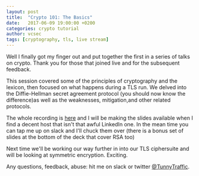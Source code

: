 ```yaml
---
layout: post
title:  "Crypto 101: The Basics"
date:   2017-06-09 19:00:00 +0200
categories: crypto tutorial
author: vcsec
tags: [cryptography, tls, live stream]
---
```


Well I finally got my finger out and put together the first in a series of talks on crypto. Thank you for those that joined live and for the subsequent feedback.

This session covered some of the principles of cryptography and the lexicon, then focused on what happens during a TLS run. We delved into the Diffie-Hellman secret agreement protocol (you should now know the difference)as well as the weaknesses, mitigation,and other related protocols.

The whole recording is [here](https://youtu.be/fd4u6GseRzc) and I will be making the slides available when I find a decent host that isn't that awful LinkedIn one. In the mean time you can tap me up on slack and I'll chuck them over (there is a bonus set of slides at the bottom of the deck that cover RSA too)

Next time we'll be working our way further in into our TLS ciphersuite and will be looking at symmetric encryption. Exciting.

Any questions, feedback, abuse: hit me on slack or twitter [@TunnyTraffic](https://twitter.com/TunnyTraffic).

